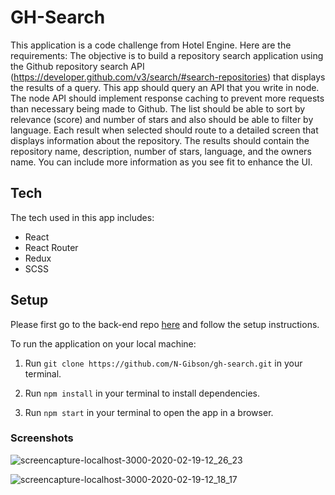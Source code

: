 # GH-Search

This application is a code challenge from Hotel Engine. Here are the requirements: The objective is to build a repository search application using the Github repository search API (https://developer.github.com/v3/search/#search-repositories) that displays the results of a query. This app should query an API that you write in node. The node API should implement response caching to prevent more requests than necessary being made to Github.
The list should be able to sort by relevance (score) and number of stars and also should be able to filter by language.
Each result when selected should route to a detailed screen that displays information about the repository. The results should contain the repository name, description, number of stars, language, and the owners name. You can include more information as you see fit to enhance the UI.

## Tech

The tech used in this app includes:
- React
- React Router
- Redux
- SCSS

## Setup

Please first go to the back-end repo [here](https://github.com/N-Gibson/gh-search-proxy) and follow the setup instructions.

To run the application on your local machine: 

1) Run `git clone https://github.com/N-Gibson/gh-search.git` in your terminal.

2) Run `npm install` in your terminal to install dependencies.

3) Run `npm start` in your terminal to open the app in a browser.

### Screenshots

![screencapture-localhost-3000-2020-02-19-12_26_23](https://user-images.githubusercontent.com/49107377/74868159-0fa24c00-5313-11ea-9687-2b444acf338c.png)

![screencapture-localhost-3000-2020-02-19-12_18_17](https://user-images.githubusercontent.com/49107377/74867459-efbe5880-5311-11ea-8091-0fffa3d1450c.png)
